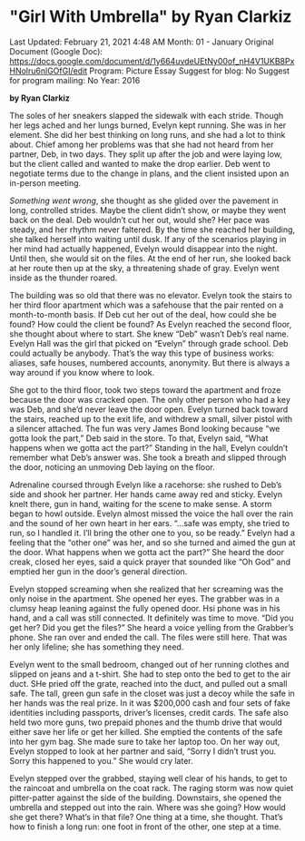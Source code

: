 # "Girl With Umbrella" by Ryan Clarkiz

Last Updated: February 21, 2021 4:48 AM
Month: 01 - January
Original Document (Google Doc): https://docs.google.com/document/d/1y664uvdeUEtNy00of_nH4V1UKB8PxHNolru6nlGOfGI/edit
Program: Picture Essay
Suggest for blog: No
Suggest for program mailing: No
Year: 2016

**by Ryan Clarkiz**

The soles of her sneakers slapped the sidewalk with each stride. Though her legs ached and her lungs burned, Evelyn kept running. She was in her element. She did her best thinking on long runs, and she had a lot to think about. Chief among her problems was that she had not heard from her partner, Deb, in two days. They split up after the job and were laying low, but the client called and wanted to make the drop earlier. Deb went to negotiate terms due to the change in plans, and the client insisted upon an in-person meeting.

*Something went wrong*, she thought as she glided over the pavement in long, controlled strides. Maybe the client didn’t show, or maybe they went back on the deal. Deb wouldn’t cut her out, would she? Her pace was steady, and her rhythm never faltered. By the time she reached her building, she talked herself into waiting until dusk. If any of the scenarios playing in her mind had actually happened, Evelyn would disappear into the night. Until then, she would sit on the files. At the end of her run, she looked back at her route then up at the sky, a threatening shade of gray. Evelyn went inside as the thunder roared.

The building was so old that there was no elevator. Evelyn took the stairs to her third floor apartment which was a safehouse that the pair rented on a month-to-month basis. If Deb cut her out of the deal, how could she be found? How could the client be found? As Evelyn reached the second floor, she thought about where to start. She knew “Deb” wasn’t Deb’s real name. Evelyn Hall was the girl that picked on “Evelyn” through grade school. Deb could actually be anybody. That’s the way this type of business works: aliases, safe houses, numbered accounts, anonymity. But there is always a way around if you know where to look.

She got to the third floor, took two steps toward the apartment and froze because the door was cracked open. The only other person who had a key was Deb, and she’d never leave the door open. Evelyn turned back toward the stairs, reached up to the exit life, and withdrew a small, silver pistol with a silencer attached. The fun was very James Bond looking because “we gotta look the part,” Deb said in the store. To that, Evelyn said, “What happens when we gotta act the part?” Standing in the hall, Evelyn couldn’t remember what Deb’s answer was. She took a breath and slipped through the door, noticing an unmoving Deb laying on the floor.

Adrenaline coursed through Evelyn like a racehorse: she rushed to Deb’s side and shook her partner. Her hands came away red and sticky. Evelyn knelt there, gun in hand, waiting for the scene to make sense. A storm began to howl outside. Evelyn almost missed the voice the hall over the rain and the sound of her own heart in her ears. “...safe was empty, she tried to run, so I handled it. I’ll bring the other one to you, so be ready.” Evelyn had a feeling that the “other one” was her, and so she turned and aimed the gun at the door. What happens when we gotta act the part?” She heard the door creak, closed her eyes, said a quick prayer that sounded like “Oh God” and emptied her gun in the door’s general direction.

Evelyn stopped screaming when she realized that her screaming was the only noise in the apartment. She opened her eyes. The grabber was in a clumsy heap leaning against the fully opened door. Hsi phone was in his hand, and a call was still connected. It definitely was time to move. “Did you get her? Did you get the files?” She heard a voice yelling from the Grabber’s phone. She ran over and ended the call. The files were still here. That was her only lifeline; she has something they need.

Evelyn went to the small bedroom, changed out of her running clothes and slipped on jeans and a t-shirt. She had to step onto the bed to get to the air duct. SHe pried off the grate, reached into the duct, and pulled out a small safe. The tall, green gun safe in the closet was just a decoy while the safe in her hands was the real prize. In it was $200,000 cash and four sets of fake identities including passports, driver’s licenses, credit cards. The safe also held two more guns, two prepaid phones and the thumb drive that would either save her life or get her killed. She emptied the contents of the safe into her gym bag. She made sure to take her laptop too. On her way out, Evelyn stopped to look at her partner and said, “Sorry I didn’t trust you. Sorry this happened to you.” She would cry later.

Evelyn stepped over the grabbed, staying well clear of his hands, to get to the raincoat and umbrella on the coat rack. The raging storm was now quiet pitter-patter against the side of the building. Downstairs, she opened the umbrella and stepped out into the rain. Where was she going? How would she get there? What’s in that file? One thing at a time, she thought. That’s how to finish a long run: one foot in front of the other, one step at a time.